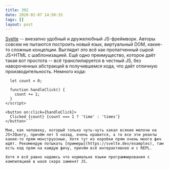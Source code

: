 ```yaml
---
title: 392
date: 2020-02-07 14:50:33
tags: []
layout: post
---
```


[Svelte](https://svelte.dev/) -- внезапно удобный и дружелюбный JS-фреймворк. Авторы совсем не пытаются построить новый язык, виртуальный DOM, какие-то сложные концепции. Выглядит это всё как пропатченный сырой JS+HTML с шаблонизацией. Ещё одно преимущество, которое даёт такая вот простота -- всё транспилируется в честный JS, без навороченных абстракций в получившемся кода, что даёт отличную производительность. Немного кода:

```<script>
  let count = 0;

  function handleClick() {
    count += 1;
  }
</script>

<button on:click={handleClick}>
  Clicked {count} {count === 1 ? 'time' : 'times'}
</button>```

Мне, как человеку, который только чуть-чуть хакал всякие мелочи на JS+JQuery, причём лет 5 назад, очень нравится, а то все эти реакты какие-то прям монструозные. Хотя тут из коробки прям очень много фич идёт. Рекомендую потыкать [примеры](https://svelte.dev/examples), там есть код прям на каждую фичу, причём всё интерактивное и с REPL.

Хотя я всё равно надеюсь что нормальне языки программирования с компиляцией в wasm скоро заменят JS.
